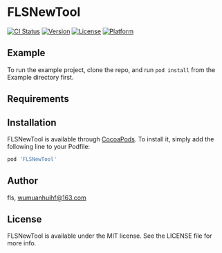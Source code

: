 # FLSNewTool

[![CI Status](https://img.shields.io/travis/fls/FLSNewTool.svg?style=flat)](https://travis-ci.org/fls/FLSNewTool)
[![Version](https://img.shields.io/cocoapods/v/FLSNewTool.svg?style=flat)](https://cocoapods.org/pods/FLSNewTool)
[![License](https://img.shields.io/cocoapods/l/FLSNewTool.svg?style=flat)](https://cocoapods.org/pods/FLSNewTool)
[![Platform](https://img.shields.io/cocoapods/p/FLSNewTool.svg?style=flat)](https://cocoapods.org/pods/FLSNewTool)

## Example

To run the example project, clone the repo, and run `pod install` from the Example directory first.

## Requirements

## Installation

FLSNewTool is available through [CocoaPods](https://cocoapods.org). To install
it, simply add the following line to your Podfile:

```ruby
pod 'FLSNewTool'
```

## Author

fls, wumuanhuihf@163.com

## License

FLSNewTool is available under the MIT license. See the LICENSE file for more info.
